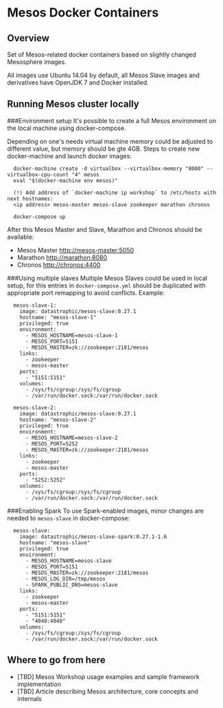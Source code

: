 # Mesos Docker Containers

## Overview
Set of Mesos-related docker containers based on slightly changed Mesosphere images. 

All images use Ubuntu 14.04 by default, all Mesos Slave images and derivatives have OpenJDK 7 and Docker installed.
 
## Running Mesos cluster locally

###Environment setup
It's possible to create a full Mesos environment on the local machine using docker-compose. 

Depending on one's needs virtual machine memory could be adjusted to different value, but memory should be gte 4GB. Steps to create new 
docker-machine and launch docker images:  

      docker-machine create -d virtualbox --virtualbox-memory "8000" --virtualbox-cpu-count "4" mesos
      eval "$(docker-machine env mesos)"
      
      (!) Add address of `docker-machine ip workshop` to /etc/hosts with next hostnames: 
      <ip address> mesos-master mesos-slave zookeeper marathon chronos  

      docker-compose up
      
After this Mesos Master and Slave, Marathon and Chronos should be available:

* Mesos Master [http://mesos-master:5050](http://mesos-master:5050)
* Marathon [http://marathon:8080](http://marathon:8080)
* Chronos [http://chronos:4400](http://chronos:4400)
      
###Using multiple slaves
Multiple Mesos Slaves could be used in local setup, for this entries in `docker-compose.yml` should be duplicated with 
appropriate port remapping to avoid conflicts. Example:

      mesos-slave-1:
        image: datastrophic/mesos-slave:0.27.1
        hostname: "mesos-slave-1"
        privileged: true
        environment:
          - MESOS_HOSTNAME=mesos-slave-1
          - MESOS_PORT=5151
          - MESOS_MASTER=zk://zookeeper:2181/mesos
        links:
          - zookeeper
          - mesos-master
        ports:
          - "5151:5151"
        volumes:
          - /sys/fs/cgroup:/sys/fs/cgroup
          - /var/run/docker.sock:/var/run/docker.sock
          
      mesos-slave-2:
        image: datastrophic/mesos-slave:0.27.1
        hostname: "mesos-slave-2"
        privileged: true
        environment:
          - MESOS_HOSTNAME=mesos-slave-2
          - MESOS_PORT=5252
          - MESOS_MASTER=zk://zookeeper:2181/mesos
        links:
          - zookeeper
          - mesos-master
        ports:
          - "5252:5252"
        volumes:
          - /sys/fs/cgroup:/sys/fs/cgroup
          - /var/run/docker.sock:/var/run/docker.sock      
      
###Enabling Spark
To use Spark-enabled images, minor changes are needed to `mesos-slave` in docker-compose:

      mesos-slave:
        image: datastrophic/mesos-slave-spark:0.27.1-1.6
        hostname: "mesos-slave"
        privileged: true
        environment:
          - MESOS_HOSTNAME=mesos-slave
          - MESOS_PORT=5151
          - MESOS_MASTER=zk://zookeeper:2181/mesos
          - MESOS_LOG_DIR=/tmp/mesos
          - SPARK_PUBLIC_DNS=mesos-slave
        links:
          - zookeeper
          - mesos-master
        ports:
          - "5151:5151"
          - "4040:4040"
        volumes:
          - /sys/fs/cgroup:/sys/fs/cgroup
          - /var/run/docker.sock:/var/run/docker.sock
          
## Where to go from here

* [TBD] Mesos Workshop usage examples and sample framework implementation
* [TBD] Article describing Mesos architecture, core concepts and internals